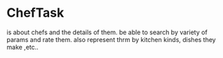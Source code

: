 # ChefTask
is about chefs and the details of them. be able to search by variety of params and rate them. also represent thrm by kitchen kinds, dishes they make ,etc..
